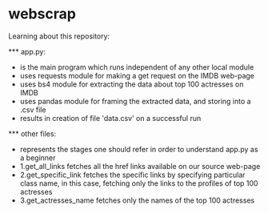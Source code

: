 # webscrap

Learning about this repository:

*** app.py:
- is the main program which runs independent of any other local module
- uses requests module for making a get request on the IMDB web-page
- uses bs4 module for extracting the data about top 100 actresses on IMDB
- uses pandas module for framing the extracted data, and storing into a .csv file
- results in creation of file 'data.csv' on a successful run


*** other files:
- represents the stages one should refer in order to understand app.py as a beginner
- 1.get_all_links fetches all the href links available on our source web-page
- 2.get_specific_link fetches the specific links by specifying particular class name, in this case, fetching only the links to the profiles of top 100 actresses
- 3.get_actresses_name fetches only the names of the top 100 actresses





